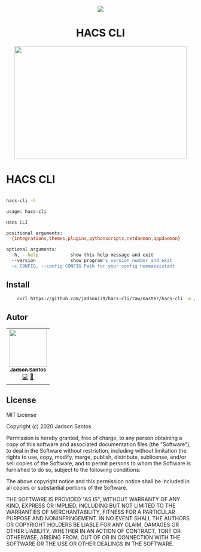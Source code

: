 <p align="center">
<img src="https://camo.githubusercontent.com/13c4e50d88df7178ae1882a203ed57b641674f94/68747470733a2f2f63646e2e7261776769742e636f6d2f73696e647265736f726875732f617765736f6d652f643733303566333864323966656437386661383536353265336136336531353464643865383832392f6d656469612f62616467652e737667">
</p>

<h1 align="center"> HACS CLI</h1>

<p align="center" style="display: flex; flex-direction: row; align-content: center; justify-content: center; ">
  <img width="460" height="300"  src="https://hacs.xyz/img/hacs-logo.svg" >

</p>

# HACS CLI

```bash 

hacs-cli -h

usage: hacs-cli

Hacs CLI

positional arguments:
  {integrations,themes,plugins,pythonscripts,netdaemon,appdaemon}

optional arguments:
  -h, --help            show this help message and exit
  --version             show program's version number and exit
  -c CONFIG, --config CONFIG Path for your config homeassistant
```

## Install

```bash
    curl https://github.com/jadson179/hacs-cli/raw/master/hacs-cli -o /usr/local/bin/hacs-cli 
```

## Autor 

<table>
  <tr>
    <td align="center"><a href="https://github.com/jadson179"><img src="https://avatars0.githubusercontent.com/u/42282908?s=460&u=79ce909209ebf14da91a2d2517c9b0f9e378a4e1&v=4" width="100px;" alt=""/><br /><sub><b>Jadson Santos</b></sub></a><br /><a href="https://github.com/jadson179/hacs-cli/commits?author=jadson179" title="Code">💻</a> <a href="https://github.com/jadson179" title="Design">🎨</a></td>
  <tr>
</table>


## License

MIT License

Copyright (c) 2020 Jadson Santos

Permission is hereby granted, free of charge, to any person obtaining a copy
of this software and associated documentation files (the "Software"), to deal
in the Software without restriction, including without limitation the rights
to use, copy, modify, merge, publish, distribute, sublicense, and/or sell
copies of the Software, and to permit persons to whom the Software is
furnished to do so, subject to the following conditions:

The above copyright notice and this permission notice shall be included in all
copies or substantial portions of the Software.

THE SOFTWARE IS PROVIDED "AS IS", WITHOUT WARRANTY OF ANY KIND, EXPRESS OR
IMPLIED, INCLUDING BUT NOT LIMITED TO THE WARRANTIES OF MERCHANTABILITY,
FITNESS FOR A PARTICULAR PURPOSE AND NONINFRINGEMENT. IN NO EVENT SHALL THE
AUTHORS OR COPYRIGHT HOLDERS BE LIABLE FOR ANY CLAIM, DAMAGES OR OTHER
LIABILITY, WHETHER IN AN ACTION OF CONTRACT, TORT OR OTHERWISE, ARISING FROM,
OUT OF OR IN CONNECTION WITH THE SOFTWARE OR THE USE OR OTHER DEALINGS IN THE
SOFTWARE.
